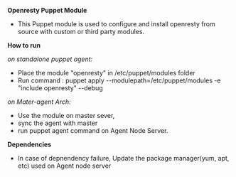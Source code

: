 <b>Openresty Puppet Module</b> <br>
* This Puppet module is used to configure and install openresty from source with custom or third party modules.

<b>How to run</b><br>

<i>on standalone puppet agent:</i>
* Place the module "openresty" in /etc/puppet/modules folder
* Run command : puppet apply --modulepath=/etc/puppet/modules -e "include openresty" --debug

<i>on Mater-agent Arch:</i>
* Use the module on master sever, 
* sync the agent with master
* run puppet agent command on Agent Node Server.

<b>Dependencies</b><br>
* In case of depnendency failure, Update the package manager(yum, apt, etc) used on Agent node server
